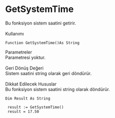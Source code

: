 # GetSystemTime

Bu fonksiyon sistem saatini getirir.\
\
Kullanımı

```
Function GetSystemTime()As String
```

Parametreler\
Parametresi yoktur.\
\
Geri Dönüş Değeri\
Sistem saatini string olarak geri döndürür.\
\
Dikkat Edilecek Hususlar\
Bu fonksiyon sistem saatini string olarak döndürür.

```
Dim Result As String
 
 result := GetSystemTime()
 result = 17.50
```
